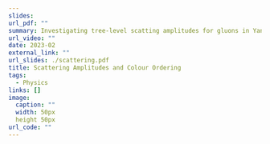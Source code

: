 ```yaml
---
slides: 
url_pdf: ""
summary: Investigating tree-level scatting amplitudes for gluons in Yang-Mills. By utilising colour decomposition, we investigate partial amplitude formulas in the case of 3 negative-helicity gluons. In particular, we investigate the singularity structure of the partial amplitude using projective geometry. 
url_video: ""
date: 2023-02
external_link: ""
url_slides: ./scattering.pdf
title: Scattering Amplitudes and Colour Ordering
tags:
  - Physics
links: []
image: 
  caption: ""
  width: 50px
  height 50px
url_code: ""
---
```


